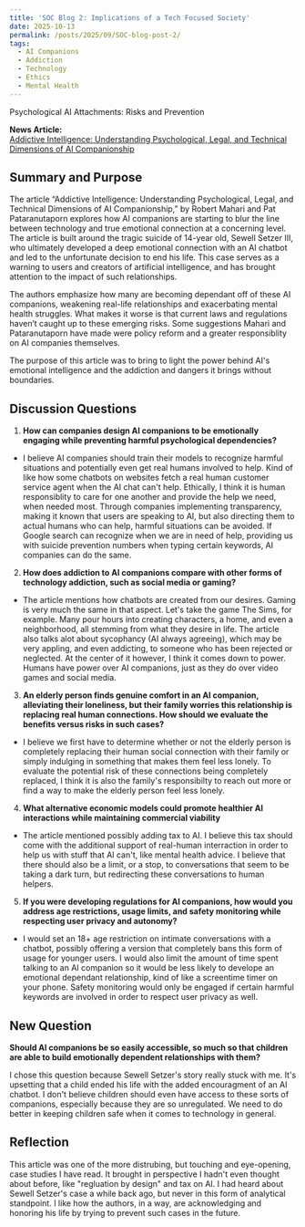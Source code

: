 ```yaml
---
title: 'SOC Blog 2: Implications of a Tech Focused Society'
date: 2025-10-13
permalink: /posts/2025/09/SOC-blog-post-2/
tags:
  - AI Companions
  - Addiction
  - Technology
  - Ethics
  - Mental Health
---
```


Psychological AI Attachments: Risks and Prevention

**News Article:**  
[Addictive Intelligence: Understanding Psychological, Legal, and Technical Dimensions of AI Companionship](https://mit-serc.pubpub.org/pub/iopjyxcx/release/2?readingCollection=132bb7af)

## Summary and Purpose
  The article “Addictive Intelligence: Understanding Psychological, Legal, and Technical Dimensions of AI Companionship,” by Robert Mahari and Pat Pataranutaporn explores how AI companions are starting to blur the line between technology and true emotional connection at a concerning level. The article is built around the tragic suicide of 14-year old, Sewell Setzer III, who ultimately developed a deep emotional connection with an AI chatbot and led to the unfortunate decision to end his life. This case serves as a warning to users and creators of artificial intelligence, and has brought attention to the impact of such relationships. 

  The authors emphasize how many are becoming dependant off of these AI companions, weakening real-life relationships and exacerbating mental health struggles. What makes it worse is that current laws and regulations haven’t caught up to these emerging risks.  Some suggestions Mahari and Pataranutaporn have made were policy reform and a greater responsiblity on AI companies themselves.

  The purpose of this article was to bring to light the power behind AI's emotional intelligence and the addiction and dangers it brings without boundaries.

## Discussion Questions
  1. **How can companies design AI companions to be emotionally engaging while preventing harmful psychological dependencies?**
  
  - I believe AI companies should train their models to recognize harmful situations and potentially even get real humans involved to help. Kind of like how some chatbots on websites fetch a real human customer service agent when the AI chat can't help. Ethically, I think it is human responsiblity to care for one another and provide the help we need, when needed most. Through companies implementing transparency, making it known that users are speaking to AI, but also directing them to actual humans who can help, harmful situations can be avoided. If Google search can recognize when we are in need of help, providing us with suicide prevention numbers when typing certain keywords, AI companies can do the same.

  2. **How does addiction to AI companions compare with other forms of technology addiction, such as social media or gaming?**
  
  - The article mentions how chatbots are created from our desires. Gaming is very much the same in that aspect. Let's take the game The Sims, for example. Many pour hours into creating characters, a home, and even a neighborhood, all stemming from what they desire in life. The article also talks alot about sycophancy (AI always agreeing), which may be very appling, and even addicting, to someone who has been rejected or neglected. At the center of it however, I think it comes down to power. Humans have power over AI companions, just as they do over video games and social media.

  3. **An elderly person finds genuine comfort in an AI companion, alleviating their loneliness, but their family worries this relationship is replacing real human connections. How should we evaluate the benefits versus risks in such cases?**
  
  - I believe we first have to determine whether or not the elderly person is completely replacing their human social connection with their family or simply indulging in something that makes them feel less lonely. To evaluate the potential risk of these connections being completely replaced, I think it is also the family's responsibilty to reach out more or find a way to make the elderly person feel less lonely.

  4. **What alternative economic models could promote healthier AI interactions while maintaining commercial viability**
  
  - The article mentioned possibly adding tax to AI. I believe this tax should come with the additional support of real-human interraction in order to help us with stuff that AI can't, like mental health advice. I believe that there should also be a limit, or a stop, to conversations that seem to be taking a dark turn, but redirecting these conversations to human helpers.

  5. **If you were developing regulations for AI companions, how would you address age restrictions, usage limits, and safety monitoring while respecting user privacy and autonomy?**
  
  - I would set an 18+ age restriction on intimate conversations with a chatbot, possibly offering a version that completely bans this form of usage for younger users. I would also limit the amount of time spent talking to an AI companion so it would be less likely to develope an emotional dependant relationship, kind of like a screentime timer on your phone. Safety monitoring would only be engaged if certain harmful keywords are involved in order to respect user privacy as well.

## New Question
  **Should AI companions be so easily accessible, so much so that children are able to build emotionally dependent relationships with them?**

  I chose this question because Sewell Setzer's story really stuck with me. It's upsetting that a child ended his life with the added encouragment of an AI chatbot. I don't believe children should even have access to these sorts of companions, especially because they are so unregulated. We need to do better in keeping children safe when it comes to technology in general.

## Reflection
  This article was one of the more distrubing, but touching and eye-opening, case studies I have read. It brought in perspective I hadn't even thought about before, like "regluation by design" and tax on AI. I had heard about Sewell Setzer's case a while back ago, but never in this form of analytical standpoint. I like how the authors, in a way, are acknowledging and honoring his life by trying to prevent such cases in the future.